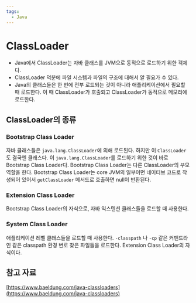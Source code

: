 ```yaml
---
tags:
  - Java
---
```

# ClassLoader

- Java에서 ClassLoader는 자바 클래스를 JVM으로 동적으로 로드하기 위한 객체다.
- ClassLoader 덕분에 파일 시스템과 파일의 구조에 대해서 알 필요가 수 있다.
- Java의 클래스들은 한 번에 전부 로드되는 것이 아니라 애플리케이션에서 필요할 때 로드한다. 이 때 ClassLoader가 호출되고 ClassLoader가 동적으로 메모리에 로드한다.

## ClassLoader의 종류

### Bootstrap Class Loader

자바 클래스들은 `java.lang.ClassLoader`에 의해 로드된다. 하지만 이 `ClassLoader`도 결국엔 클래스다. 이 `java.lang.ClassLoader`를 로드하기 위한 것이 바로 Bootstrap Class Loader다. Bootstrap Class Loader는 다른 ClassLoader의 부모 역할을 한다. Bootstrap Class Loader는 core JVM의 일부이면 네이티브 코드로 작성되어 있어서 `getClassLoader` 메서드로 호출하면 null이 반환된다.

### Extension Class Loader

Bootstrap Class Loader의 자식으로, 자바 익스텐션 클래스들을 로드할 때 사용한다. 

### System Class Loader

애플리케이션 레벨 클래스들을 로드할 때 사용한다. `-classpath` 나 `-cp` 같은 커맨드라인 같은 classpath 환경 변로 찾은 파일들을 로드한다. Extension Class Loader의 자식이다.

## 참고 자료

[https://www.baeldung.com/java-classloaders](https://www.baeldung.com/java-classloaders)